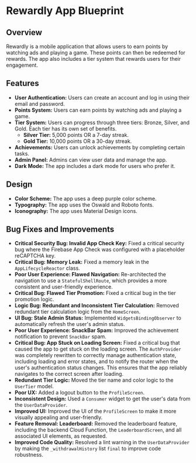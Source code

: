 # Rewardly App Blueprint

## Overview

Rewardly is a mobile application that allows users to earn points by watching ads and playing a game. These points can then be redeemed for rewards. The app also includes a tier system that rewards users for their engagement.

## Features

*   **User Authentication:** Users can create an account and log in using their email and password.
*   **Points System:** Users can earn points by watching ads and playing a game.
*   **Tier System:** Users can progress through three tiers: Bronze, Silver, and Gold. Each tier has its own set of benefits.
    *   **Silver Tier:** 5,000 points OR a 7-day streak.
    *   **Gold Tier:** 10,000 points OR a 30-day streak.
*   **Achievements:** Users can unlock achievements by completing certain tasks.
*   **Admin Panel:** Admins can view user data and manage the app.
*   **Dark Mode:** The app includes a dark mode for users who prefer it.

## Design

*   **Color Scheme:** The app uses a deep purple color scheme.
*   **Typography:** The app uses the Oswald and Roboto fonts.
*   **Iconography:** The app uses Material Design icons.

## Bug Fixes and Improvements

*   **Critical Security Bug: Invalid App Check Key:** Fixed a critical security bug where the Firebase App Check was configured with a placeholder reCAPTCHA key.
*   **Critical Bug: Memory Leak:** Fixed a memory leak in the `AppLifecycleReactor` class.
*   **Poor User Experience: Flawed Navigation:** Re-architected the navigation to use a `StatefulShellRoute`, which provides a more consistent and user-friendly experience.
*   **Critical Bug: Flawed Tier Promotion:** Fixed a critical bug in the tier promotion logic.
*   **Logic Bug: Redundant and Inconsistent Tier Calculation:** Removed redundant tier calculation logic from the `HomeScreen`.
*   **UI Bug: Stale Admin Status:** Implemented `WidgetsBindingObserver` to automatically refresh the user's admin status.
*   **Poor User Experience: SnackBar Spam:** Improved the achievement notification to prevent `SnackBar` spam.
*   **Critical Bug: App Stuck on Loading Screen:** Fixed a critical bug that caused the app to get stuck on the loading screen. The `AuthProvider` was completely rewritten to correctly manage authentication state, including loading and error states, and to notify the router when the user's authentication status changes. This ensures that the app reliably navigates to the correct screen after loading.
*   **Redundant Tier Logic:** Moved the tier name and color logic to the `UserTier` model.
*   **Poor UX:** Added a logout button to the `ProfileScreen`.
*   **Inconsistent Design:** Used a `Consumer` widget to get the user's data from the `UserDataProvider`.
*   **Improved UI:** Improved the UI of the `ProfileScreen` to make it more visually appealing and user-friendly.
*   **Feature Removal: Leaderboard:** Removed the leaderboard feature, including the backend Cloud Function, the `LeaderboardScreen`, and all associated UI elements, as requested.
*   **Improved Code Quality:** Resolved a lint warning in the `UserDataProvider` by making the `_withdrawalHistory` list `final` to improve code robustness.
